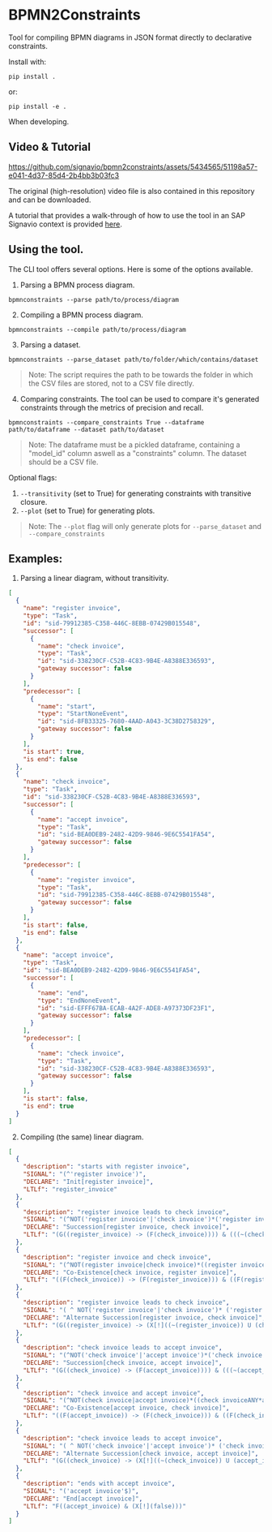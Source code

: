 # BPMN2Constraints

Tool for compiling BPMN diagrams in JSON format directly to declarative constraints.

Install with:
```terminal
pip install .
```
 or:
 ```terminal
pip install -e .
```
When developing.

## Video & Tutorial

https://github.com/signavio/bpmn2constraints/assets/5434565/51198a57-e041-4d37-85d4-2b4bb3b03fc3


The original (high-resolution) video file is also contained in this repository and can be downloaded.

A tutorial that provides a walk-through of how to use the tool in an SAP Signavio context is provided [here](./tutorial/tutorial.ipynb).

## Using the tool.
The CLI tool offers several options. Here is some of the options available.

1. Parsing a BPMN process diagram.
```terminal
bpmnconstraints --parse path/to/process/diagram
```
2. Compiling a BPMN process diagram.
```terminal
bpmnconstraints --compile path/to/process/diagram
```
3. Parsing a dataset.
```terminal
bpmnconstraints --parse_dataset path/to/folder/which/contains/dataset
```
> Note: The script requires the path to be towards the folder in which the CSV files are stored, not to a CSV file directly.
4. Comparing constraints.
The tool can be used to compare it's generated constraints through the metrics of precision and recall.
```terminal
bpmnconstraints --compare_constraints True --dataframe path/to/dataframe --dataset path/to/dataset
```
> Note: The dataframe must be a pickled dataframe, containing a "model_id" column aswell as a "constraints" column. The dataset should be a CSV file.

Optional flags:
1.  `--transitivity` (set to True) for generating constraints with transitive closure.
2. `--plot` (set to True) for generating plots.
> Note: The `--plot` flag will only generate plots for ``--parse_dataset`` and `--compare_constraints`

## Examples:
1. Parsing a linear diagram, without transitivity.
```json
[
  {
    "name": "register invoice",
    "type": "Task",
    "id": "sid-79912385-C358-446C-8EBB-07429B015548",
    "successor": [
      {
        "name": "check invoice",
        "type": "Task",
        "id": "sid-338230CF-C52B-4C83-9B4E-A8388E336593",
        "gateway successor": false
      }
    ],
    "predecessor": [
      {
        "name": "start",
        "type": "StartNoneEvent",
        "id": "sid-8FB33325-7680-4AAD-A043-3C38D2758329",
        "gateway successor": false
      }
    ],
    "is start": true,
    "is end": false
  },
  {
    "name": "check invoice",
    "type": "Task",
    "id": "sid-338230CF-C52B-4C83-9B4E-A8388E336593",
    "successor": [
      {
        "name": "accept invoice",
        "type": "Task",
        "id": "sid-BEA0DEB9-2482-42D9-9846-9E6C5541FA54",
        "gateway successor": false
      }
    ],
    "predecessor": [
      {
        "name": "register invoice",
        "type": "Task",
        "id": "sid-79912385-C358-446C-8EBB-07429B015548",
        "gateway successor": false
      }
    ],
    "is start": false,
    "is end": false
  },
  {
    "name": "accept invoice",
    "type": "Task",
    "id": "sid-BEA0DEB9-2482-42D9-9846-9E6C5541FA54",
    "successor": [
      {
        "name": "end",
        "type": "EndNoneEvent",
        "id": "sid-EFFF67BA-ECAB-4A2F-ADE8-A97373DF23F1",
        "gateway successor": false
      }
    ],
    "predecessor": [
      {
        "name": "check invoice",
        "type": "Task",
        "id": "sid-338230CF-C52B-4C83-9B4E-A8388E336593",
        "gateway successor": false
      }
    ],
    "is start": false,
    "is end": true
  }
]
```

2. Compiling (the same) linear diagram.
```json
[
  {
    "description": "starts with register invoice",
    "SIGNAL": "(^'register invoice')",
    "DECLARE": "Init[register invoice]",
    "LTLf": "register_invoice"
  },
  {
    "description": "register invoice leads to check invoice",
    "SIGNAL": "(^NOT('register invoice'|'check invoice')*('register invoice'~>'check invoice')*NOT('register invoice'|'check invoice')*$)",
    "DECLARE": "Succession[register invoice, check invoice]",
    "LTLf": "(G((register_invoice) -> (F(check_invoice)))) & (((~(check_invoice)) U (register_invoice)) | (G(~(check_invoice))))"
  },
  {
    "description": "register invoice and check invoice",
    "SIGNAL": "(^NOT(register invoice|check invoice)*((register invoiceANY*check invoiceANY*)|(check invoiceANY* 'register invoice' ANY*))* NOT('register invoice'|'check invoice')*$)",
    "DECLARE": "Co-Existence[check invoice, register invoice]",
    "LTLf": "((F(check_invoice)) -> (F(register_invoice))) & ((F(register_invoice)) -> (F(check_invoice)))"
  },
  {
    "description": "register invoice leads to check invoice",
    "SIGNAL": "( ^ NOT('register invoice'|'check invoice')* ('register invoice'NOT('register invoice'|'check invoice')*'check invoice'NOT('register invoice'|'check invoice')*)*NOT('register invoice'|'check invoice')* $)",
    "DECLARE": "Alternate Succession[register invoice, check invoice]",
    "LTLf": "(G((register_invoice) -> (X[!]((~(register_invoice)) U (check_invoice))))) & (((~(check_invoice)) U (register_invoice)) | (G(~(check_invoice)))) & (G((check_invoice) -> (((~(check_invoice)) U (register_invoice)) | (G(~(check_invoice))))))"
  },
  {
    "description": "check invoice leads to accept invoice",
    "SIGNAL": "(^NOT('check invoice'|'accept invoice')*('check invoice'~>'accept invoice')*NOT('check invoice'|'accept invoice')*$)",
    "DECLARE": "Succession[check invoice, accept invoice]",
    "LTLf": "(G((check_invoice) -> (F(accept_invoice)))) & (((~(accept_invoice)) U (check_invoice)) | (G(~(accept_invoice))))"
  },
  {
    "description": "check invoice and accept invoice",
    "SIGNAL": "(^NOT(check invoice|accept invoice)*((check invoiceANY*accept invoiceANY*)|(accept invoiceANY* 'check invoice' ANY*))* NOT('check invoice'|'accept invoice')*$)",
    "DECLARE": "Co-Existence[accept invoice, check invoice]",
    "LTLf": "((F(accept_invoice)) -> (F(check_invoice))) & ((F(check_invoice)) -> (F(accept_invoice)))"
  },
  {
    "description": "check invoice leads to accept invoice",
    "SIGNAL": "( ^ NOT('check invoice'|'accept invoice')* ('check invoice'NOT('check invoice'|'accept invoice')*'accept invoice'NOT('check invoice'|'accept invoice')*)*NOT('check invoice'|'accept invoice')* $)",
    "DECLARE": "Alternate Succession[check invoice, accept invoice]",
    "LTLf": "(G((check_invoice) -> (X[!]((~(check_invoice)) U (accept_invoice))))) & (((~(accept_invoice)) U (check_invoice)) | (G(~(accept_invoice)))) & (G((accept_invoice) -> (((~(accept_invoice)) U (check_invoice)) | (G(~(accept_invoice))))))"
  },
  {
    "description": "ends with accept invoice",
    "SIGNAL": "('accept invoice'$)",
    "DECLARE": "End[accept invoice]",
    "LTLf": "F((accept_invoice) & (X[!](false)))"
  }
]
```
